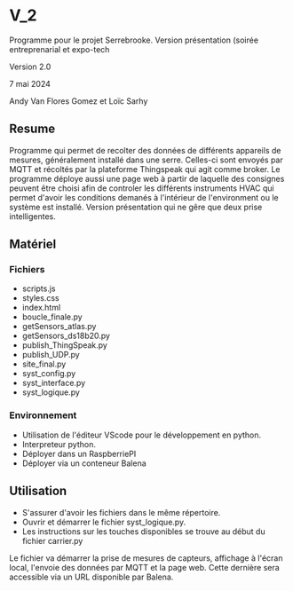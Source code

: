 
# V_2
<p>Programme pour le projet Serrebrooke. Version présentation (soirée entreprenarial et expo-tech<p>
<p>Version 2.0<p>
<p>7 mai 2024<p>
<p>Andy Van Flores Gomez et Loïc Sarhy<p>

## Resume
<p> Programme qui permet de recolter des données de différents appareils de mesures, généralement
    installé dans une serre. Celles-ci sont envoyés par MQTT et récoltés par la plateforme Thingspeak
    qui agit comme broker. Le programme déploye aussi une page web à partir de laquelle des consignes
    peuvent être choisi afin de controler les différents instruments HVAC qui permet d'avoir les
    conditions demanés à l'intérieur de l'environment ou le système est installé.
    Version présentation qui ne gêre que deux prise intelligentes.
</p>

## Matériel
### Fichiers
<ul>
<li>scripts.js</li>
<li>styles.css</li>
<li>index.html</li>
<li>boucle_finale.py</li>
<li>getSensors_atlas.py</li>
<li>getSensors_ds18b20.py</li>
<li>publish_ThingSpeak.py</li>
<li>publish_UDP.py</li>
<li>site_final.py</li>
<li>syst_config.py</li>
<li>syst_interface.py</li>
<li>syst_logique.py</li>
</ul>

### Environnement
<ul>
<li>Utilisation de l'éditeur VScode pour le développement en python.</li>
<li>Interpreteur python.</li>
<li>Déployer dans un RaspberriePI</li>
<li>Déployer via un conteneur Balena</li>
</ul>

## Utilisation
<ul> 
    <li>S'assurer d'avoir les fichiers dans le même répertoire.</li>
    <li>Ouvrir et démarrer le fichier syst_logique.py.</li>
    <li>Les instructions sur les touches disponibles se trouve au début du fichier carrier.py </li>
</ul>
<p>Le fichier va démarrer la prise de mesures de capteurs, affichage à l'écran local, l'envoie des données par
    MQTT et la page web. Cette dernière sera accessible via un URL disponible par Balena.
</p>